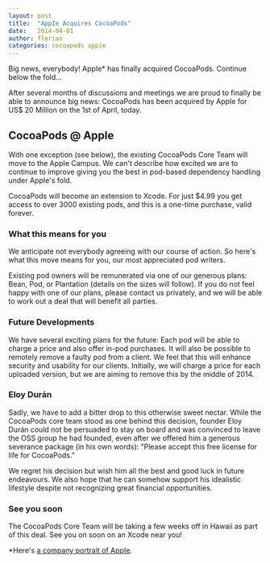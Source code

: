 ```yaml
---
layout: post
title:  "AppIe Acquires CocoaPods"
date:   2014-04-01
author: florian
categories: cocoapods appie
---
```


Big news, everybody! AppIe* has finally acquired CocoaPods. Continue below the fold…

<!-- more -->

After several months of discussions and meetings we are proud to finally be able to announce big news:
CocoaPods has been acquired by AppIe for US$ 20 Million on the 1st of April, today.

## CocoaPods @ AppIe

With one exception (see below), the existing CocoaPods Core Team will move to the AppIe Campus.
We can't describe how excited we are to continue to improve giving you the best in pod-based dependency handling under AppIe's fold.

CocoaPods will become an extension to Xcode.
For just $4.99 you get access to over 3000 existing pods, and this is a one-time purchase, valid forever.

### What this means for you

We anticipate not everybody agreeing with our course of action.
So here's what this move means for you, our most appreciated pod writers.

Existing pod owners will be remunerated via one of our generous plans: Bean, Pod, or Plantation (details on the sizes will follow).
If you do not feel happy with one of our plans, please contact us privately, and we will be able to work out a deal that will benefit all parties.

### Future Developments

We have several exciting plans for the future:
Each pod will be able to charge a price and also offer in-pod purchases.
It will also be possible to remotely remove a faulty pod from a client.
We feel that this will enhance security and usability for our clients.
Initially, we will charge a price for each uploaded version, but we are aiming to remove this by the middle of 2014.

### Eloy Durán

Sadly, we have to add a bitter drop to this otherwise sweet nectar.
While the CocoaPods core team stood as one behind this decision, founder Eloy Durán could not be persuaded to stay on board and was convinced to leave the OSS group he had founded, even after we offered him a generous severance package (in his own words): "Please accept this free license for life for CocoaPods."

We regret his decision but wish him all the best and good luck in future endeavours.
We also hope that he can somehow support his idealistic lifestyle despite not recognizing great financial opportunities.

### See you soon

The CocoaPods Core Team will be taking a few weeks off in Hawaii as part of this deal.
See you on soon on an Xcode near you!

*Here's [a company portrait of AppIe](https://twitter.com/AppieDuran/status/324891985829847040).